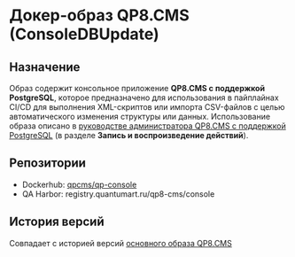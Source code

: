 # Докер-образ QP8.CMS (ConsoleDBUpdate)

## Назначение

Образ содержит консольное приложение **QP8.CMS c поддержкой PostgreSQL**, которое предназначено для использования в пайплайнах CI/CD для выполнения XML-скриптов или импорта CSV-файлов с целью автоматического изменения структуры или данных. Использование образа описано в [руководстве администратора QP8.CMS c поддержкой PostgreSQL](https://storage.qp.qsupport.ru/qa_official_site/images/downloads/qp8-pg-admin-man.pdf) (в разделе **Запись и воспроизведение действий**).

## Репозитории

* Dockerhub: [qpcms/qp-console](https://hub.docker.com/r/qpcms/qp-console/tags)
* QA Harbor: registry.quantumart.ru/qp8-cms/console

## История версий

Совпадает с историей версий [основного образа QP8.CMS](qp#история-версий)
